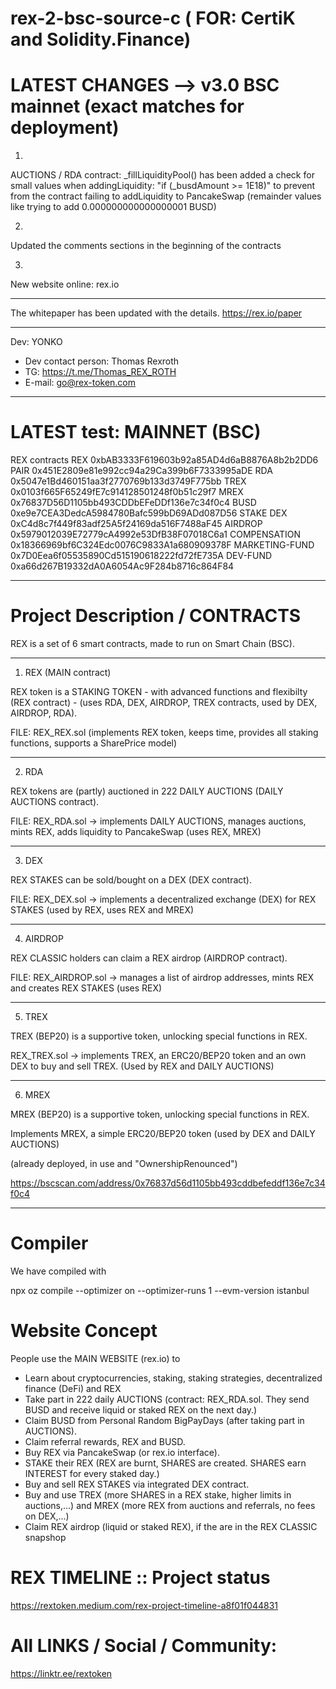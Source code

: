 # rex-2-bsc-source-c ( FOR: CertiK and Solidity.Finance)



# LATEST CHANGES --> v3.0 BSC mainnet (exact matches for deployment)

1.
AUCTIONS / RDA contract:
_fillLiquidityPool() has been added a check for small values when addingLiquidity: "if (_busdAmount >= 1E18)"
to prevent from the contract failing to addLiquidity to PancakeSwap (remainder values like trying to add 0.000000000000000001 BUSD)

2.
Updated the comments sections in the beginning of the contracts

3.
New website online: rex.io


****

The whitepaper has been updated with the details. https://rex.io/paper

****

Dev: YONKO
+ Dev contact person: Thomas Rexroth
+ TG: https://t.me/Thomas_REX_ROTH
+ E-mail: go@rex-token.com

****

# LATEST test: MAINNET (BSC)
REX contracts
REX 0xbAB3333F619603b92a85AD4d6aB8876A8b2b2DD6
PAIR 0x451E2809e81e992cc94a29Ca399b6F7333995aDE
RDA 0x5047e1Bd460151aa3f2770769b133d3749F775bb
TREX 0x0103f665F65249fE7c914128501248f0b51c29f7
MREX 0x76837D56D1105bb493CDDbEFeDDf136e7c34f0c4
BUSD 0xe9e7CEA3DedcA5984780Bafc599bD69ADd087D56
STAKE DEX 0xC4d8c7f449f83adf25A5f24169da516F7488aF45
AIRDROP 0x5979012039E72779cA4992e53DfB38F07018C6a1
COMPENSATION 0x18366969bf6C324Edc0076C9833A1a680909378F
MARKETING-FUND 0x7D0Eea6f05535890Cd515190618222fd72fE735A
DEV-FUND 0xa66d267B19332dA0A6054Ac9F284b8716c864F84

----


# Project Description / CONTRACTS
REX is a set of 6 smart contracts, made to run on Smart Chain (BSC).

****

1. REX (MAIN contract)

REX token is a STAKING TOKEN - with advanced functions and flexibilty (REX contract) - (uses RDA, DEX, AIRDROP, TREX contracts, used by DEX, AIRDROP, RDA).

FILE: REX_REX.sol (implements REX token, keeps time, provides all staking functions, supports a SharePrice model)

****

2. RDA

REX tokens are (partly) auctioned in 222 DAILY AUCTIONS (DAILY AUCTIONS contract).

FILE: REX_RDA.sol -> implements DAILY AUCTIONS, manages auctions, mints REX, adds liquidity to PancakeSwap (uses REX, MREX)

****

3. DEX

REX STAKES can be sold/bought on a DEX (DEX contract).

FILE: REX_DEX.sol -> implements a decentralized exchange (DEX) for REX STAKES (used by REX, uses REX and MREX)

****

4. AIRDROP

REX CLASSIC holders can claim a REX airdrop (AIRDROP contract).

FILE: REX_AIRDROP.sol -> manages a list of airdrop addresses, mints REX and creates REX STAKES (uses REX)

****

5. TREX

TREX (BEP20) is a supportive token, unlocking special functions in REX.

REX_TREX.sol -> implements TREX, an ERC20/BEP20 token and an own DEX to buy and sell TREX. (Used by REX and DAILY AUCTIONS)

****

6. MREX

MREX (BEP20) is a supportive token, unlocking special functions in REX.

Implements MREX, a simple ERC20/BEP20 token (used by DEX and DAILY AUCTIONS)

(already deployed, in use and "OwnershipRenounced")

https://bscscan.com/address/0x76837d56d1105bb493cddbefeddf136e7c34f0c4

****


# Compiler
We have compiled with

npx oz compile --optimizer on --optimizer-runs 1 --evm-version istanbul


# Website Concept
People use the MAIN WEBSITE (rex.io) to
* Learn about cryptocurrencies, staking, staking strategies, decentralized finance (DeFi) and REX
* Take part in 222 daily AUCTIONS (contract: REX_RDA.sol. They send BUSD and receive liquid or staked REX on the next day.)
* Claim BUSD from Personal Random BigPayDays (after taking part in AUCTIONS).
* Claim referral rewards, REX and BUSD.
* Buy REX via PancakeSwap (or rex.io interface).
* STAKE their REX (REX are burnt, SHARES are created. SHARES earn INTEREST for every staked day.)
* Buy and sell REX STAKES via integrated DEX contract.
* Buy and use TREX (more SHARES in a REX stake, higher limits in auctions,...) and MREX (more REX from auctions and referrals, no fees on DEX,...)
* Claim REX airdrop (liquid or staked REX), if the are in the REX CLASSIC snapshop


# REX TIMELINE :: Project status
https://rextoken.medium.com/rex-project-timeline-a8f01f044831


# All LINKS / Social / Community:
https://linktr.ee/rextoken

